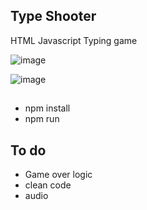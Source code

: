 ## Type Shooter

HTML Javascript Typing game


![image](https://github.com/jeremyjulesflores/TypeShooter/assets/111720888/702bfd0e-c5d6-4980-bd6e-4fab6f96ebad)


![image](https://github.com/jeremyjulesflores/TypeShooter/assets/111720888/98b1e9b5-2aa3-42f6-a06a-faa1ad4c9739)

##
  - npm install
  - npm run

## To do 
  - Game over logic
  - clean code
  - audio
    
